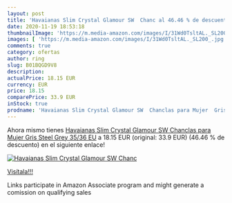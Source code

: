 ```yaml
---
layout: post
title: 'Havaianas Slim Crystal Glamour SW  Chanc al 46.46 % de descuento'
date: 2020-11-19 18:53:18
thumbnailImage: 'https://m.media-amazon.com/images/I/31Wd0TsltAL._SL200_.jpg'
images: [ 'https://m.media-amazon.com/images/I/31Wd0TsltAL._SL200_.jpg' ]
comments: true
category: ofertas
author: ring
slug: B01BQGD9V8
description:
actualPrice: 18.15 EUR
currency: EUR
price: 18.15
comparePrice: 33.9 EUR
inStock: true
prodname: 'Havaianas Slim Crystal Glamour SW  Chanclas para Mujer  Gris  Steel Grey   35/36 EU'
---
```


Ahora mismo tienes [Havaianas Slim Crystal Glamour SW  Chanclas para Mujer  Gris  Steel Grey   35/36 EU](https://www.amazon.es/dp/B01BQGD9V8/?tag=tolees-21) a 18.15 EUR (original: 33.9 EUR) (46.46 %  de descuento) en el siguiente enlace!

[![Havaianas Slim Crystal Glamour SW  Chanc](https://m.media-amazon.com/images/I/31Wd0TsltAL._SL200_.jpg)](https://www.amazon.es/dp/B01BQGD9V8/?tag=tolees-21)

[Visítala!!!](https://www.amazon.es/dp/B01BQGD9V8/?tag=tolees-21)

Links participate in Amazon Associate program and might generate a comission on qualifying sales
